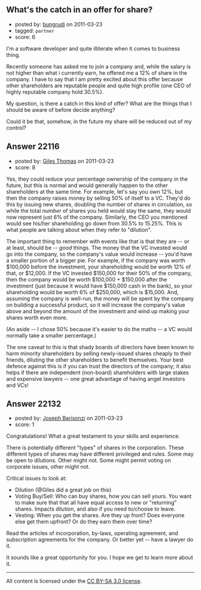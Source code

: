 ## What's the catch in an offer for share?

- posted by: [bungrudi](https://stackexchange.com/users/-1/8853-bungrudi) on 2011-03-23
- tagged: `partner`
- score: 6

I'm a software developer and quite illiterate when it comes to business thing.

Recently someone has asked me to join a company and, while the salary is not higher than what i currently earn, he offered me a 12% of share in the company. I have to say that I am pretty excited about this offer because other shareholders are reputable people and quite high profile (one CEO of highly reputable company hold 30.5%).

My question, is there a catch in this kind of offer?
What are the things that I should be aware of before decide anything?

Could it be that, somehow, in the future my share will be reduced out of my control?


## Answer 22116

- posted by: [Giles Thomas](https://stackexchange.com/users/-1/1547-giles-thomas) on 2011-03-23
- score: 8

Yes, they could reduce your percentage ownership of the company in the future, but this is normal and would generally happen to the other shareholders at the same time.  For example, let's say you own 12%, but then the company raises money by selling 50% of itself to a VC.  They'd do this by issuing new shares, doubling the number of shares in circulation, so while the total *number* of shares you held would stay the same, they would now represent just 6% of the company.  Similarly, the CEO you mentioned would see his/her shareholding go down from 30.5% to 15.25%.  This is what people are talking about when they refer to "dilution".

The important thing to remember with events like that is that they are -- or at least, should be -- *good* things.  The money that the VC invested would go into the company, so the company's value would increase -- you'd have a smaller portion of a bigger pie.  For example, if the company was worth $100,000 before the investment, your shareholding would be worth 12% of that, or $12,000.  If the VC invested $150,000 for their 50% of the company, then the company would be worth $100,000 + $150,000 after the investment (just because it would have $150,000 cash in the bank), so your shareholding would be worth 6% of $250,000, which is $15,000.  And, assuming the company is well-run, the money will be spent by the company on building a successful product, so it will increase the company's value above and beyond the amount of the investment and wind up making your shares worth even more.

(An aside -- I chose 50% because it's easier to do the maths -- a VC would normally take a smaller percentage.)

The one caveat to this is that shady boards of directors have been known to harm minority shareholders by selling newly-issued shares cheaply to their friends, diluting the other shareholders to benefit themselves.  Your best defence against this is if you can trust the directors of the company; it also helps if there are independent (non-board) shareholders with large stakes and expensive lawyers -- one great advantage of having angel investors and VCs!  


## Answer 22132

- posted by: [Joseph Barisonzi](https://stackexchange.com/users/-1/8791-joseph-barisonzi) on 2011-03-23
- score: 1

Congratulations! What a great testament to your skills and experience. 

There is potentially different "types" of shares in the corporation. These different types of shares may have different privileged and rules. Some may be open to dilutions. Other might not. Some might permit voting on corporate issues, other might not. 

Critical issues to look at:

 - Dilution (@Giles did a great job on this) 
 - Voting Buy/Sell: Who can buy shares, how you can sell yours. You want to make sure that that all have equal access to new or "returning" shares. Impacts dilution, and also if you need to/choose to leave.  
 - Vesting: When you get the shares. Are they up front? Does everyone else get them upfront? Or do they earn them over time?


Read the articles of incorporation, by-laws, operating agreement, and subscription agreements for the company. Or better yet -- have a lawyer do it. 

It sounds like a great opportunity for you. I hope we get to learn more about it.



---

All content is licensed under the [CC BY-SA 3.0 license](https://creativecommons.org/licenses/by-sa/3.0/).
